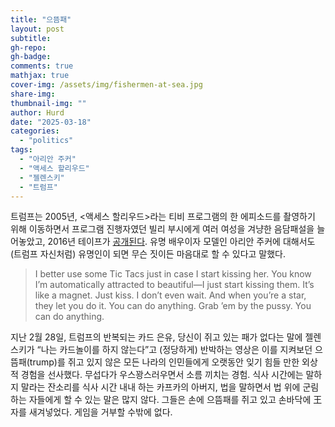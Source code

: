 ```yaml
---
title: "으뜸패"
layout: post
subtitle: 
gh-repo:
gh-badge:
comments: true
mathjax: true
cover-img: /assets/img/fishermen-at-sea.jpg
share-img: 
thumbnail-img: ""
author: Hurd
date: "2025-03-18"
categories: 
  - "politics"
tags: 
  - "아리안 주커"
  - "액세스 할리우드"
  - "젤렌스키"
  - "트럼프"
---
```

트럼프는 2005년, \<액세스 할리우드\>라는 티비 프로그램의 한 에피소드를 촬영하기 위해 이동하면서 프로그램 진행자였던 빌리 부시에게 여러 여성을 겨냥한 음담패설을 늘어놓았고, 2016년 테이프가 [공개된다](https://en.wikipedia.org/wiki/Donald_Trump_Access_Hollywood_tape). 유명 배우이자 모델인 아리안 주커에 대해서도 (트럼프 자신처럼) 유명인이 되면 무슨 짓이든 마음대로 할 수 있다고 말했다.

> I better use some Tic Tacs just in case I start kissing her. You know I’m automatically attracted to beautiful—I just start kissing them. It’s like a magnet. Just kiss. I don’t even wait. And when you’re a star, they let you do it. You can do anything. Grab ’em by the pussy. You can do anything.

지난 2월 28일, 트럼프의 반복되는 카드 은유, 당신이 쥐고 있는 패가 없다는 말에 젤렌스키가 “나는 카드놀이를 하지 않는다”고 (정당하게) 반박하는 영상은 이를 지켜보던 으뜸패(trump)를 쥐고 있지 않은 모든 나라의 인민들에게 오랫동안 잊기 힘들 만한 외상적 경험을 선사했다. 무섭다가 우스꽝스러우면서 소름 끼치는 경험. 식사 시간에는 말하지 말라는 잔소리를 식사 시간 내내 하는 카프카의 아버지, 법을 말하면서 법 위에 군림하는 자들에게 할 수 있는 말은 많지 않다. 그들은 손에 으뜸패를 쥐고 있고 손바닥에 王자를 새겨넣었다. 게임을 거부할 수밖에 없다.

